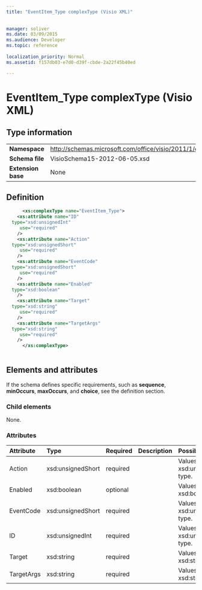 ```yaml
---
title: "EventItem_Type complexType (Visio XML)"
 
 
manager: soliver
ms.date: 03/09/2015
ms.audience: Developer
ms.topic: reference
 
localization_priority: Normal
ms.assetid: f157db03-e7d0-d39f-cbde-2a22f45b40ed

---
```


# EventItem_Type complexType (Visio XML)

## Type information

|||
|:-----|:-----|
|**Namespace** <br/> |http://schemas.microsoft.com/office/visio/2011/1/core  <br/> |
|**Schema file** <br/> |VisioSchema15-2012-06-05.xsd  <br/> |
|**Extension base** <br/> |None  <br/> |
   
## Definition

```XML
      <xs:complexType name="EventItem_Type">
    <xs:attribute name="ID"
  type="xsd:unsignedInt"
     use="required"
    />
    <xs:attribute name="Action"
  type="xsd:unsignedShort"
     use="required"
    />
    <xs:attribute name="EventCode"
  type="xsd:unsignedShort"
     use="required"
    />
    <xs:attribute name="Enabled"
  type="xsd:boolean"
    />
    <xs:attribute name="Target"
  type="xsd:string"
     use="required"
    />
    <xs:attribute name="TargetArgs"
  type="xsd:string"
     use="required"
    />
      </xs:complexType>
      
```

## Elements and attributes

If the schema defines specific requirements, such as **sequence**, **minOccurs**, **maxOccurs**, and **choice**, see the definition section. 
  
### Child elements

None.
  
### Attributes

|**Attribute**|**Type**|**Required**|**Description**|**Possible values**|
|:-----|:-----|:-----|:-----|:-----|
|Action  <br/> |xsd:unsignedShort  <br/> |required  <br/> ||Values of the xsd:unsignedShort type.  <br/> |
|Enabled  <br/> |xsd:boolean  <br/> |optional  <br/> ||Values of the xsd:boolean type.  <br/> |
|EventCode  <br/> |xsd:unsignedShort  <br/> |required  <br/> ||Values of the xsd:unsignedShort type.  <br/> |
|ID  <br/> |xsd:unsignedInt  <br/> |required  <br/> ||Values of the xsd:unsignedInt type.  <br/> |
|Target  <br/> |xsd:string  <br/> |required  <br/> ||Values of the xsd:string type.  <br/> |
|TargetArgs  <br/> |xsd:string  <br/> |required  <br/> ||Values of the xsd:string type.  <br/> |
   

